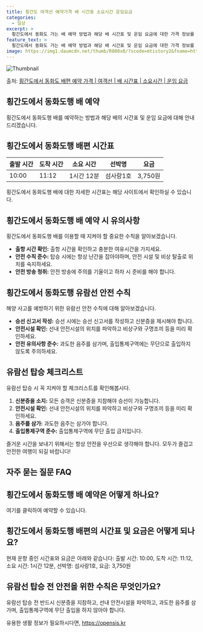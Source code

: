 ```yaml
---
title: 횡간도 여객선 예약가격 배 시간표 소요시간 운임요금
categories:
  - 일상
excerpt: >
  횡간도에서 동화도 가는 배 예약 방법과 해당 배 시간표 및 운임 요금에 대한 가격 정보를 안내 드리겠습니다. 안전하고 재밋는 동화도행 여행을 위해 아래 정보 참고하시기 바랍니다. 동화도행 배편 예약하기 👈 클릭횡간도에서 동화도행 배 시간표출발 시간도착 시간소요 시간선박명요금10:0011:121시간 12분섬사랑1호3,750원동화도행 배편 예약하기 👈 클릭횡간도에서 동화도행 여객선 탑승 시 이용수칙횡간도에서 동화도행 배를 이용할 때 지켜야 할 중요한 수칙을 알아봅시다. 중요한 내용1) 횡간도에서 동화도행 배 출항시간을 확인해야 합니다. 출항 시간이 가까워질수록 혼잡할 수 있으니 충분한 여유시간을 가지세요. 2) 탑승 시에는 항상 난간을 잡아야 하며, 바람이 심한 날에는 특히 조심해야 합니다. 3) 선박 안에..
feature_text: >
  횡간도에서 동화도 가는 배 예약 방법과 해당 배 시간표 및 운임 요금에 대한 가격 정보를 안내 드리겠습니다. 안전하고 재밋는 동화도행 여행을 위해 아래 정보 참고하시기 바랍니다. 동화도행 배편 예약하기 👈 클릭횡간도에서 동화도행 배 시간표출발 시간도착 시간소요 시간선박명요금10:0011:121시간 12분섬사랑1호3,750원동화도행 배편 예약하기 👈 클릭횡간도에서 동화도행 여객선 탑승 시 이용수칙횡간도에서 동화도행 배를 이용할 때 지켜야 할 중요한 수칙을 알아봅시다. 중요한 내용1) 횡간도에서 동화도행 배 출항시간을 확인해야 합니다. 출항 시간이 가까워질수록 혼잡할 수 있으니 충분한 여유시간을 가지세요. 2) 탑승 시에는 항상 난간을 잡아야 하며, 바람이 심한 날에는 특히 조심해야 합니다. 3) 선박 안에..
image: https://img1.daumcdn.net/thumb/R800x0/?scode=mtistory2&fname=https%3A%2F%2Fblog.kakaocdn.net%2Fdn%2FmWUqI%2FbtsHCqvVtbc%2F1Lh3qxGJ6xytgGJ8YK0R01%2Fimg.webp
---
```


![Thumbnail](https://img1.daumcdn.net/thumb/R800x0/?scode=mtistory2&fname=https%3A%2F%2Fblog.kakaocdn.net%2Fdn%2FmWUqI%2FbtsHCqvVtbc%2F1Lh3qxGJ6xytgGJ8YK0R01%2Fimg.webp)

<p>출처: <a href="https://opensis.kr/entry/%ED%9A%A1%EA%B0%84%EB%8F%84%EC%97%90%EC%84%9C-%EB%8F%99%ED%99%94%EB%8F%84-%EB%B0%B0%ED%8E%B8-%EC%98%88%EC%95%BD-%EA%B0%80%EA%B2%A9-%EC%97%AC%EA%B0%9D%EC%84%A0-%EB%B0%B0-%EC%8B%9C%EA%B0%84%ED%91%9C-%EC%86%8C%EC%9A%94%EC%8B%9C%EA%B0%84-%EC%9A%B4%EC%9E%84-%EC%9A%94%EA%B8%88" rel="dofollow">횡간도에서 동화도 배편 예약 가격 | 여객선 | 배 시간표 | 소요시간 | 운임 요금</a> </p>

## 횡간도에서 동화도행 배 예약

횡간도에서 동화도행 배를 예약하는 방법과 해당 배의 시간표 및 운임 요금에 대해 안내드리겠습니다.

## 횡간도에서 동화도행 배편 시간표

**출발 시간** | **도착 시간** | **소요 시간** | **선박명** | **요금**  
---|---|---|---|---  
10:00 | 11:12 | 1시간 12분 | 섬사랑1호 | 3,750원  
  
횡간도에서 동화도행 배에 대한 자세한 시간표는 해당 사이트에서 확인하실 수 있습니다.

## 횡간도에서 동화도행 배 예약 시 유의사항

횡간도에서 동화도행 배를 이용할 때 지켜야 할 중요한 수칙을 알아보겠습니다.

  * **출항 시간 확인:** 출항 시간을 확인하고 충분한 여유시간을 가지세요.
  * **안전 수칙 준수:** 탑승 시에는 항상 난간을 잡아야하며, 안전 시설 및 비상 탈출로 위치를 숙지하세요.
  * **안전 방송 청취:** 안전 방송에 주의를 기울이고 하차 시 준비를 해야 합니다.

## 횡간도에서 동화도행 유람선 안전 수칙

해양 사고를 예방하기 위한 유람선 안전 수칙에 대해 알아보겠습니다.

  * **승선 신고서 작성:** 승선 시에는 승선 신고서를 작성하고 신분증을 제시해야 합니다.
  * **안전시설 확인:** 선내 안전시설의 위치를 파악하고 비상구와 구명조끼 등을 미리 확인하세요.
  * **안전 유의사항 준수:** 과도한 음주를 삼가며, 출입통제구역에는 무단으로 출입하지 않도록 주의하세요.

## 유람선 탑승 체크리스트

유람선 탑승 시 꼭 지켜야 할 체크리스트를 확인해봅시다.

  1. **신분증을 소지:** 모든 승객은 신분증을 지참해야 승선이 가능합니다.
  2. **안전시설 확인:** 선내 안전시설의 위치를 파악하고 비상구와 구명조끼 등을 미리 확인하세요.
  3. **음주를 삼가:** 과도한 음주는 삼가야 합니다.
  4. **출입통제구역 준수:** 출입통제구역에 무단 출입 금지입니다.

즐거운 시간을 보내기 위해서는 항상 안전을 우선으로 생각해야 합니다. 모두가 즐겁고 안전한 여행이 되길 바랍니다!

## 자주 묻는 질문 FAQ

## 횡간도에서 동화도행 배 예약은 어떻게 하나요?

여기를 클릭하여 예약할 수 있습니다.

## 횡간도에서 동화도행 배편의 시간표 및 요금은 어떻게 되나요?

현재 운항 중인 시간표와 요금은 아래와 같습니다: 출발 시간: 10:00, 도착 시간: 11:12, 소요 시간: 1시간 12분, 선박명:
섬사랑1호, 요금: 3,750원

## 유람선 탑승 전 안전을 위한 수칙은 무엇인가요?

유람선 탑승 전 반드시 신분증을 지참하고, 선내 안전시설을 파악하고, 과도한 음주를 삼가며, 출입통제구역에 무단 출입을 하지 않아야 합니다.

 

유용한 생활 정보가 필요하시다면, <a href="https://opensis.kr" rel="dofollow">https://opensis.kr</a>


